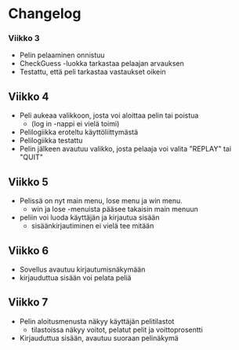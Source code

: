 # Changelog

### Viikko 3

- Pelin pelaaminen onnistuu
- CheckGuess -luokka tarkastaa pelaajan arvauksen
- Testattu, että peli tarkastaa vastaukset oikein

## Viikko 4
- Peli aukeaa valikkoon, josta voi aloittaa pelin tai poistua 
   - (log in -nappi ei vielä toimi)
- Pelilogiikka eroteltu käyttöliittymästä
- Pelilogiikka testattu
- Pelin jälkeen avautuu valikko, josta pelaaja voi valita "REPLAY" tai "QUIT"

## Viikko 5
- Pelissä on nyt main menu, lose menu ja win menu. 
   - win ja lose -menuista pääsee takaisin main menuun
- peliin voi luoda käyttäjän ja kirjautua sisään
   - sisäänkirjautiminen ei vielä tee mitään
  
## Viikko 6
- Sovellus avautuu kirjautumisnäkymään
- kirjauduttua sisään voi pelata peliä

## Viikko 7
- Pelin aloitusmenusta näkyy käyttäjän pelitilastot
   - tilastoissa näkyy voitot, pelatut pelit ja voittoprosentti
- Kirjauduttua sisään, avautuu suoraan pelinäkymä
